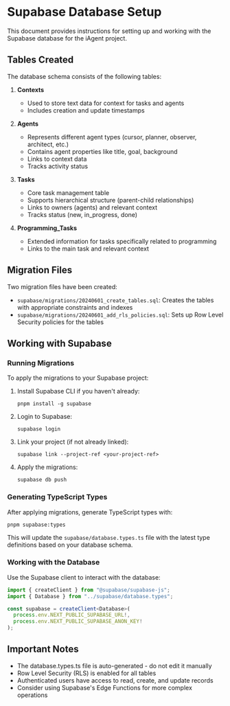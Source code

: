 # Supabase Database Setup

This document provides instructions for setting up and working with the Supabase database for the iAgent project.

## Tables Created

The database schema consists of the following tables:

1. **Contexts**

   - Used to store text data for context for tasks and agents
   - Includes creation and update timestamps

2. **Agents**

   - Represents different agent types (cursor, planner, observer, architect, etc.)
   - Contains agent properties like title, goal, background
   - Links to context data
   - Tracks activity status

3. **Tasks**

   - Core task management table
   - Supports hierarchical structure (parent-child relationships)
   - Links to owners (agents) and relevant context
   - Tracks status (new, in_progress, done)

4. **Programming_Tasks**
   - Extended information for tasks specifically related to programming
   - Links to the main task and relevant context

## Migration Files

Two migration files have been created:

- `supabase/migrations/20240601_create_tables.sql`: Creates the tables with appropriate constraints and indexes
- `supabase/migrations/20240601_add_rls_policies.sql`: Sets up Row Level Security policies for the tables

## Working with Supabase

### Running Migrations

To apply the migrations to your Supabase project:

1. Install Supabase CLI if you haven't already:

   ```
   pnpm install -g supabase
   ```

2. Login to Supabase:

   ```
   supabase login
   ```

3. Link your project (if not already linked):

   ```
   supabase link --project-ref <your-project-ref>
   ```

4. Apply the migrations:
   ```
   supabase db push
   ```

### Generating TypeScript Types

After applying migrations, generate TypeScript types with:

```
pnpm supabase:types
```

This will update the `supabase/database.types.ts` file with the latest type definitions based on your database schema.

### Working with the Database

Use the Supabase client to interact with the database:

```typescript
import { createClient } from "@supabase/supabase-js";
import { Database } from "../supabase/database.types";

const supabase = createClient<Database>(
  process.env.NEXT_PUBLIC_SUPABASE_URL!,
  process.env.NEXT_PUBLIC_SUPABASE_ANON_KEY!
);
```

## Important Notes

- The database.types.ts file is auto-generated - do not edit it manually
- Row Level Security (RLS) is enabled for all tables
- Authenticated users have access to read, create, and update records
- Consider using Supabase's Edge Functions for more complex operations
